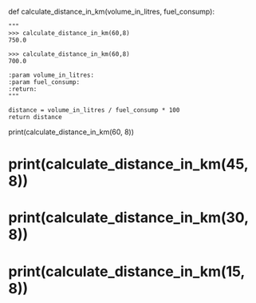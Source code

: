 def calculate_distance_in_km(volume_in_litres, fuel_consump):

    """
    >>> calculate_distance_in_km(60,8)
    750.0

    >>> calculate_distance_in_km(60,8)
    700.0

    :param volume_in_litres:
    :param fuel_consump:
    :return:
    """

    distance = volume_in_litres / fuel_consump * 100
    return distance

print(calculate_distance_in_km(60, 8))
# print(calculate_distance_in_km(45, 8))
# print(calculate_distance_in_km(30, 8))
# print(calculate_distance_in_km(15, 8))

